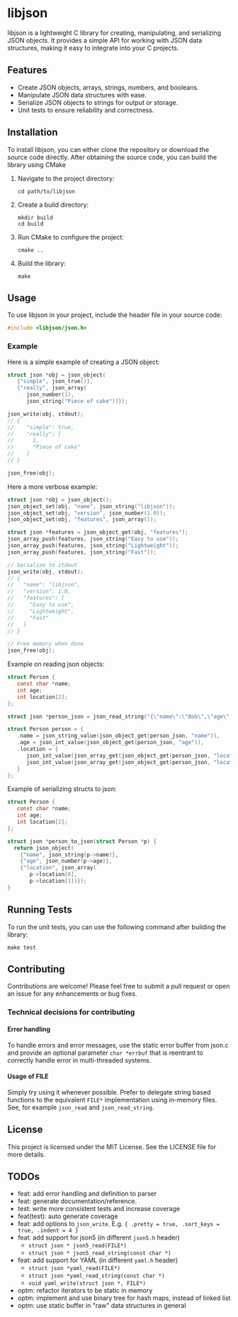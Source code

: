 # libjson

libjson is a lightweight C library for creating, manipulating, and serializing
JSON objects. It provides a simple API for working with JSON data structures,
making it easy to integrate into your C projects.

## Features

- Create JSON objects, arrays, strings, numbers, and booleans.
- Manipulate JSON data structures with ease.
- Serialize JSON objects to strings for output or storage.
- Unit tests to ensure reliability and correctness.

## Installation

To install libjson, you can either clone the repository or download the source
code directly. After obtaining the source code, you can build the library using
CMake

1. Navigate to the project directory:

   ```
   cd path/to/libjson
   ```

2. Create a build directory:

   ```
   mkdir build
   cd build
   ```

3. Run CMake to configure the project:

   ```
   cmake ..
   ```

4. Build the library:
   ```
   make
   ```

## Usage

To use libjson in your project, include the header file in your source code:

```c
#include <libjson/json.h>
```

### Example

Here is a simple example of creating a JSON object:

```c
struct json *obj = json_object(
   {"simple", json_true()},
   {"really", json_array(
      json_number(1),
      json_string("Piece of cake"))});

json_write(obj, stdout);
// {
//    "simple": true,
//    "really": [
//      1,
//      "Piece of cake"
//    ]
// }

json_free(obj);
```

Here a more verbose example:

```c
struct json *obj = json_object();
json_object_set(obj, "name", json_string("libjson"));
json_object_set(obj, "version", json_number(1.0));
json_object_set(obj, "features", json_array());

struct json *features = json_object_get(obj, "features");
json_array_push(features, json_string("Easy to use"));
json_array_push(features, json_string("Lightweight"));
json_array_push(features, json_string("Fast"));

// Serialize to stdout
json_write(obj, stdout);
// {
//   "name": "libjson",
//   "version": 1.0,
//   "features": [
//     "Easy to use",
//     "Lightweight",
//     "Fast"
//   ]
// }

// Free memory when done
json_free(obj);
```

Example on reading json objects:

```c
struct Person {
   const char *name;
   int age;
   int location[2];
};

struct json *person_json = json_read_string("{\"name\":\"Bob\",\"age\":25,\"location\":[+1234567,-9876543]}");

struct Person person = {
   .name = json_string_value(json_object_get(person_json, "name")),
   .age = json_int_value(json_object_get(person_json, "age")),
   .location = {
      json_int_value(json_array_get(json_object_get(person_json, "location"), 0)),
      json_int_value(json_array_get(json_object_get(person_json, "location"), 1))
   }
};
```

Example of serializing structs to json:

```c
struct Person {
   const char *name;
   int age;
   int location[2];
};

struct json *person_to_json(struct Person *p) {
  return json_object(
    {"name", json_string(p->name)},
    {"age", json_number(p->age)},
    {"location", json_array(
       p->location[0],
       p->location[1])});
}
```

## Running Tests

To run the unit tests, you can use the following command after building the
library:

```
make test
```

## Contributing

Contributions are welcome! Please feel free to submit a pull request or open an
issue for any enhancements or bug fixes.

### Technical decisions for contributing

#### Error handling

To handle errors and error messages, use the static error buffer from json.c and
provide an optional parameter `char *errbuf` that is reentrant to correctly
handle error in multi-threaded systems.

#### Usage of FILE

Simply try using it whenever possible. Prefer to delegate string based functions
to the equivalent `FILE*` implementation using in-memory files. See, for example
`json_read` and `json_read_string`.

## License

This project is licensed under the MIT License. See the LICENSE file for more details.

## TODOs

- feat: add error handling and definition to parser
- feat: generate documentation/reference.
- test: write more consistent tests and increase coverage
- feat(test): auto generate coverage
- feat: add options to `json_write`. E.g. `{ .pretty = true, .sort_keys = true, .indent = 4 }`
- feat: add support for json5 (in different `json5.h` header)
  - `struct json * json5_read(FILE*)`
  - `struct json * json5_read_string(const char *)`
- feat: add support for YAML (in different `yaml.h` header)
  - `struct json *yaml_read(FILE*)`
  - `struct json *yaml_read_string(const char *)`
  - `void yaml_write(struct json *, FILE*)`
- optm: refactor iterators to be static in memory
- optm: implement and use binary tree for hash maps, instead of linked list
- optm: use static buffer in "raw" data structures in general
